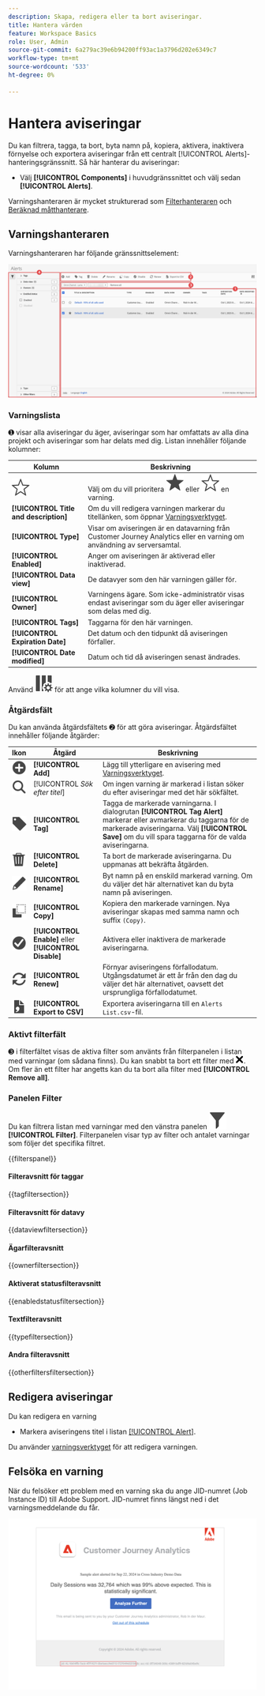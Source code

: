 ```yaml
---
description: Skapa, redigera eller ta bort aviseringar.
title: Hantera värden
feature: Workspace Basics
role: User, Admin
source-git-commit: 6a279ac39e6b94200ff93ac1a3796d202e6349c7
workflow-type: tm+mt
source-wordcount: '533'
ht-degree: 0%

---
```


# Hantera aviseringar


Du kan filtrera, tagga, ta bort, byta namn på, kopiera, aktivera, inaktivera förnyelse och exportera aviseringar från ett centralt [!UICONTROL Alerts]-hanteringsgränssnitt. Så här hanterar du aviseringar:

* Välj **[!UICONTROL Components]** i huvudgränssnittet och välj sedan **[!UICONTROL Alerts]**.

Varningshanteraren är mycket strukturerad som [Filterhanteraren](/help/components/filters/manage-filters.md) och [Beräknad måtthanterare](/help/components/calc-metrics/cm-workflow/cm-manager.md).


## Varningshanteraren

Varningshanteraren har följande gränssnittselement:

![Gränssnitt för filter](assets/alerts-manager.png)

### Varningslista

➊ visar alla aviseringar du äger, aviseringar som har omfattats av alla dina projekt och aviseringar som har delats med dig. Listan innehåller följande kolumner:

| Kolumn | Beskrivning |
|---|---|
| ![StarOutline](/help/assets/icons/StarOutline.svg) | Välj om du vill prioritera ![Star](/help/assets/icons/Star.svg) eller ![StarOutline](/help/assets/icons/StarOutline.svg) en varning. |
| **[!UICONTROL Title and description]** | Om du vill redigera varningen markerar du titellänken, som öppnar [Varningsverktyget](alert-builder.md#alert-builder). |
| **[!UICONTROL Type]** | Visar om aviseringen är en datavarning från Customer Journey Analytics eller en varning om användning av serversamtal. |
| **[!UICONTROL Enabled]** | Anger om aviseringen är aktiverad eller inaktiverad. |
| **[!UICONTROL Data view]** | De datavyer som den här varningen gäller för. |
| **[!UICONTROL Owner]** | Varningens ägare. Som icke-administratör visas endast aviseringar som du äger eller aviseringar som delas med dig. |
| **[!UICONTROL Tags]** | Taggarna för den här varningen. |
| **[!UICONTROL Expiration Date]** | Det datum och den tidpunkt då aviseringen förfaller. |
| **[!UICONTROL Date modified]** | Datum och tid då aviseringen senast ändrades. |

<!-- When "Last used" column is added, add this information as the description: Shows the date when the alert was last used. <p>This information can help you determine whether a component is valuable to users in your organization, where it is used, and if it needs to be deleted or modified.</p><p>Consider the following when viewing this column:</p><ul><li>This information does not include usage from the API, Report Builder, or Data Warehouse.</li><li>For some components, this column might not contain data if the component was last used prior to September 2023.</li></ul> -->

Använd ![ColumnSetting](/help/assets/icons/ColumnSetting.svg) för att ange vilka kolumner du vill visa.

### Åtgärdsfält

Du kan använda åtgärdsfältets ➋ för att göra aviseringar. Åtgärdsfältet innehåller följande åtgärder:

| Ikon | Åtgärd | Beskrivning |
|:---:|---|---|
| ![AddCircle](/help/assets/icons/AddCircle.svg) | **[!UICONTROL Add]** | Lägg till ytterligare en avisering med [Varningsverktyget](alert-builder.md#alert-builder). |
| ![Sök](/help/assets/icons/Search.svg) | [!UICONTROL *Sök efter titel*] | Om ingen varning är markerad i listan söker du efter aviseringar med det här sökfältet. |
| ![Etikett](/help/assets/icons/Label.svg) | **[!UICONTROL Tag]** | Tagga de markerade varningarna. I dialogrutan **[!UICONTROL Tag Alert]** markerar eller avmarkerar du taggarna för de markerade aviseringarna. Välj **[!UICONTROL Save]** om du vill spara taggarna för de valda aviseringarna. |
| ![Ta bort](/help/assets/icons/Delete.svg) | **[!UICONTROL Delete]** | Ta bort de markerade aviseringarna. Du uppmanas att bekräfta åtgärden. |
| ![Redigera](/help/assets/icons/Edit.svg) | **[!UICONTROL Rename]** | Byt namn på en enskild markerad varning. Om du väljer det här alternativet kan du byta namn på aviseringen. |
| ![Kopiera](/help/assets/icons/Copy.svg) | **[!UICONTROL Copy]** | Kopiera den markerade varningen. Nya aviseringar skapas med samma namn och suffix `(Copy)`. |
| ![CheckmarkCircle](/help/assets/icons/CheckmarkCircle.svg) | **[!UICONTROL Enable]** eller **[!UICONTROL Disable]** | Aktivera eller inaktivera de markerade aviseringarna. |
| ![Uppdatera](/help/assets/icons/Refresh.svg) | **[!UICONTROL Renew]** | Förnyar aviseringens förfallodatum. Utgångsdatumet är ett år från den dag du väljer det här alternativet, oavsett det ursprungliga förfallodatumet. |
| ![FileCSV](/help/assets/icons/FileCSV.svg) | **[!UICONTROL Export to CSV]** | Exportera aviseringarna till en `Alerts List.csv`-fil. |


### Aktivt filterfält

➌ i filterfältet visas de aktiva filter som använts från filterpanelen i listan med varningar (om sådana finns). Du kan snabbt ta bort ett filter med ![CrossSize75](/help/assets/icons/CrossSize75.svg). Om fler än ett filter har angetts kan du ta bort alla filter med **[!UICONTROL Remove all]**.


### Panelen Filter

Du kan filtrera listan med varningar med den vänstra panelen ![Filter](/help/assets/icons/Filter.svg) **[!UICONTROL Filter]**. Filterpanelen visar typ av filter och antalet varningar som följer det specifika filtret.

{{filterspanel}}


#### Filteravsnitt för taggar

{{tagfiltersection}}


#### Filteravsnitt för datavy

{{dataviewfiltersection}}


#### Ägarfilteravsnitt

{{ownerfiltersection}}


#### Aktiverat statusfilteravsnitt

{{enabledstatusfiltersection}}


#### Textfilteravsnitt

{{typefiltersection}}


#### Andra filteravsnitt

{{otherfiltersfiltersection}}



## Redigera aviseringar

Du kan redigera en varning

* Markera aviseringens titel i listan [[!UICONTROL Alert]](#alerts-list).

Du använder [varningsverktyget](alert-builder.md#alert-builder) för att redigera varningen.

## Felsöka en varning

När du felsöker ett problem med en varning ska du ange JID-numret (Job Instance ID) till Adobe Support. JID-numret finns längst ned i det varningsmeddelande du får.

![Varningsmeddelande](assets/alerts-email.PNG)
